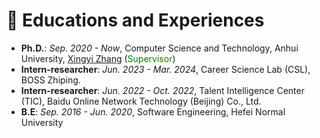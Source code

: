 # 📖 Educations and Experiences
- **Ph.D.**: *Sep. 2020 - Now*, Computer Science and Technology, Anhui University, [Xingyi Zhang](https://scholar.google.com/citations?user=7lmPe2kAAAAJ&hl=zh-CN) (<font color ='green'>Supervisor</font>)
- **Intern-researcher**: *Jun. 2023 - Mar. 2024*, Career Science Lab (CSL), BOSS Zhiping.
- **Intern-researcher**: *Jun. 2022 - Oct. 2022*, Talent Intelligence Center (TIC), Baidu Online Network Technology (Beijing) Co., Ltd.
- **B.E**:  *Sep. 2016 - Jun. 2020*, Software Engineering, Hefei Normal University
